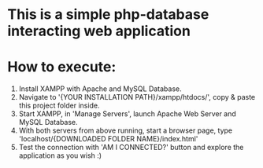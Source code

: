 # This is a simple php-database interacting web application

# How to execute:
1. Install XAMPP with Apache and MySQL Database.
2. Navigate to '{YOUR INSTALLATION PATH}/xampp/htdocs/', copy & paste this project folder inside.
3. Start XAMPP, in 'Manage Servers', launch Apache Web Server and MySQL Database.
4. With both servers from above running, start a browser page, type 'localhost/{DOWNLOADED FOLDER NAME}/index.html'
5. Test the connection with 'AM I CONNECTED?' button and explore the application as you wish :)
